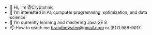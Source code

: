 - 👋 Hi, I’m @Cryptohnic
- 👀 I’m interested in AI, computer programming, optimization, and data science
- 🌱 I’m currently learning and mastering Java SE 8
- 📫 How to reach me brandonwalex@gmail.com or (817) 988-9017
